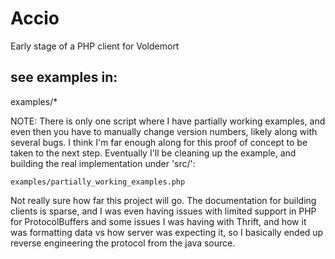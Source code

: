 # Accio

Early stage of a PHP client for Voldemort

## see examples in:

examples/*

NOTE:  There is only one script where I have partially working examples, and even then you have to manually change version numbers, likely along with several bugs.  I think I'm far enough along for this proof of concept to be taken to the next step.  Eventually I'll be cleaning up the example, and building the real implementation under 'src/':

  ```examples/partially_working_examples.php```

Not really sure how far this project will go.  The documentation for building clients is sparse, and I was even having issues with limited support in PHP for ProtocolBuffers and some issues I was having with Thrift, and how it was formatting data vs how server was expecting it, so I basically ended up reverse engineering the protocol from the java source.
